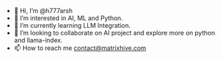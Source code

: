 - 👋 Hi, I’m @h777arsh
- 👀 I’m interested in AI, ML and Python.
- 🌱 I’m currently learning LLM Integration.
- 💞️ I’m looking to collaborate on AI project and explore more on python and llama-index.
- 📫 How to reach me contact@matrixhive.com

<!---
h777arsh/h777arsh is a ✨ special ✨ repository because its `README.md` (this file) appears on your GitHub profile.
You can click the Preview link to take a look at your changes.
--->
